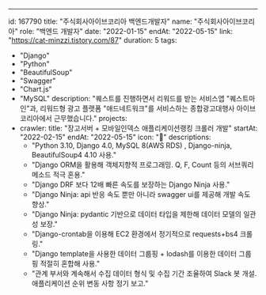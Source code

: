 ---
id: 167790
title: "주식회사아이브코리아 백엔드개발자"
name: "주식회사아이브코리아"
role: "백엔드 개발자"
date: "2022-01-15"
endAt: "2022-05-15"
link: "https://cat-minzzi.tistory.com/87"
duration: 5
tags:
  - "Django"
  - "Python"
  - "BeautifulSoup"
  - "Swagger"
  - "Chart.js"
  - "MySQL"
description: "퀘스트를 진행하면서 리워드를 받는 서비스앱 "퀘스트마인"과, 리워드형 광고 플랫폼 "애드네트워크"를 서비스하는 종합광고대행사 아이브코리아에서 근무했습니다."
projects:
  - crawler:
    title: "장고서버 + 모바일인덱스 애플리케이션랭킹 크롤러 개발"
    startAt: "2022-02-15"
    endAt: "2022-05-15"
    icon: "📱"
    descriptions:
      - "Python 3.10, Django 4.0, MySQL 8(AWS RDS) , Django-ninja, BeautifulSoup4 4.10 사용."
      - "Django ORM을 활용해 객체지향적 프로그래밍. Q, F, Count 등의 서브쿼리 메소드 적극 혼용."
      - "Django DRF 보다 12배 빠른 속도를 보장하는 Django Ninja 사용."
      - "Django Ninja: api 반응 속도 뿐만 아니라 swagger ui를 제공해 개발 속도 향상."
      - "Django Ninja: pydantic 기반으로 데이터 타입을 제한해 데이터 모델의 일관성 보장."
      - "Django-crontab을 이용해 EC2 환경에서 정기적으로 requests+bs4 크롤링."
      - "Django template을 사용한 데이터 그룹핑 + lodash를 이용한 데이터 그룹핑 적절히 혼합해 사용."
      - "관계 부서와 계속해서 수집 데이터 형식 및 수집 기간 조율하여 Slack 봇 개설. 애플리케이션 순위 변동 사항 정기 보고."

